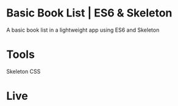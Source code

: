 # Basic Book List | ES6 & Skeleton
A basic book list in a lightweight app using ES6 and Skeleton

# Tools
Skeleton CSS

# Live
